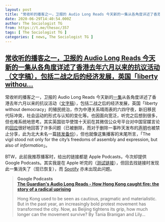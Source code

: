 ```yaml
---
layout: post
title: "常收听的播客之一，卫报的 Audio Long Reads 今天新的一集从各角度详述了香港去年六月以来的抗议活动（文字稿），包括二战之后的经济发展，英国「liberty withou..."
date: 2020-06-29T14:40:54.000Z
author: The Sociologist TG
from: https://t.me/thesoc/357
tags: [ The Sociologist TG ]
categories: [ news, The Sociologist TG ]
---
```

<!--1593441654000-->
[常收听的播客之一，卫报的 Audio Long Reads 今天新的一集从各角度详述了香港去年六月以来的抗议活动（文字稿），包括二战之后的经济发展，英国「liberty withou...](https://t.me/thesoc/357)
------

<div>
<p>常收听的播客之一，卫报的 Audio Long Reads 今天新的<a href="https://podcasts.google.com/feed/aHR0cHM6Ly93d3cudGhlZ3VhcmRpYW4uY29tL25ld3Mvc2VyaWVzL3RoZS1hdWRpby1sb25nLXJlYWQvcG9kY2FzdC54bWw/episode/NWVmMDk5ZjQ4ZjA4NzExMWE4NmI1ZjY5?ved=2ahUKEwjxk7Wqn6fqAhWU6J4KHRXZCpoQkfYCegQIARAF" target="_blank" rel="noopener" onclick="return confirm('Open this link?\n\n'+this.href);">一集</a>从各角度详述了香港去年六月以来的抗议活动（<a href="https://www.theguardian.com/world/2020/jun/09/how-hong-kong-caught-fire-radical-uprising-protest-china" target="_blank" rel="noopener" onclick="return confirm('Open this link?\n\n'+this.href);">文字稿</a>），包括二战之后的经济发展，英国「liberty without democracy」的殖民统治，作为中港关系晴雨表的六四守夜，新旧移民代际冲突，社会运动的形式与认知的变化等。也因面向宽泛，听完之后想到很多，但也难系统地思考。其实英国驻华使馆十天前在其微信公众号平台对中国官媒言论的<a href="https://www.gov.uk/government/news/hong-kong-hong-kong-myth-busting-article.zh" target="_blank" rel="noopener" onclick="return confirm('Open this link?\n\n'+this.href);">回应</a>很好地回答了许多问题（已被删除，而对于删除一事昨天发布的<a href="https://mp.weixin.qq.com/s?__biz=MzA3NDM4NjEyNA==&mid=2653745944&idx=1&sn=bbc7bbd8349b17f68a4dfa281dfd6c40&chksm=84d8ccbbb3af45ad9820a985623e20506413d081b0ebdc90d93215e92532fa315320c2e5e016&mpshare=1&scene=1&srcid=&sharer_sharetime=1593437518337&sharer_shareid=ea722641b3ed38dc7891bf9629dddbe1&exportkey=AglqhJomxCyvWQYjGkqIzyk%3D&pass_ticket=hO9UomiC%2Bnmu%2FxhlC%2FXMBcmfX1ficXJTekj2YBmwoWGiYEdA9RlgZ%2FEf%2B8wc1Xd2#rd" target="_blank" rel="noopener" onclick="return confirm('Open this link?\n\n'+this.href);">声明</a>也被禁止分享，此为北大未名一篇<a href="https://bbs.pku.edu.cn/v2/post-read.php?bid=155&threadid=17725149" target="_blank" rel="noopener" onclick="return confirm('Open this link?\n\n'+this.href);">转发备份</a>），但也就像这集播客的末尾所言，「The vigil stood not only for the city’s freedoms of assembly and expression, but also of <i>information</i>」。<br><br>BTW，此前我推荐播客时，给出的链接都是 Apple Podcasts，今次却提供 Google Podcasts。其实我是在 Apple 听完的（<a href="https://podcasts.apple.com/us/podcast/the-guardians-audio-long-reads/id587347784#episodeGuid=5ef099f48f087111a86b5f69" target="_blank" rel="noopener" onclick="return confirm('Open this link?\n\n'+this.href);">测试链接</a>），但回去找链接时发现此一集消失了（现已恢复），而 <a href="https://open.spotify.com/episode/0WEDa7rG5RyLGS2EvTmqMp" target="_blank" rel="noopener" onclick="return confirm('Open this link?\n\n'+this.href);">Spotify</a> 亦未出现此问题。</p><blockquote><b>Google Podcasts</b><br><b><a href="https://podcasts.google.com/feed/aHR0cHM6Ly93d3cudGhlZ3VhcmRpYW4uY29tL25ld3Mvc2VyaWVzL3RoZS1hdWRpby1sb25nLXJlYWQvcG9kY2FzdC54bWw/episode/NWVmMDk5ZjQ4ZjA4NzExMWE4NmI1ZjY5?ved=2ahUKEwjxk7Wqn6fqAhWU6J4KHRXZCpoQkfYCegQIARAF">The Guardian's Audio Long Reads - How Hong Kong caught fire: the story of a radical uprising</a></b><br><p>Hong Kong used to be seen as cautious, pragmatic and materialistic. But in the past year, an increasingly bold protest movement has transformed the city. Now, as Beijing tightens its grip, how much longer can the movement survive? By Tania Branigan and Lily…</p></blockquote>
</div>
